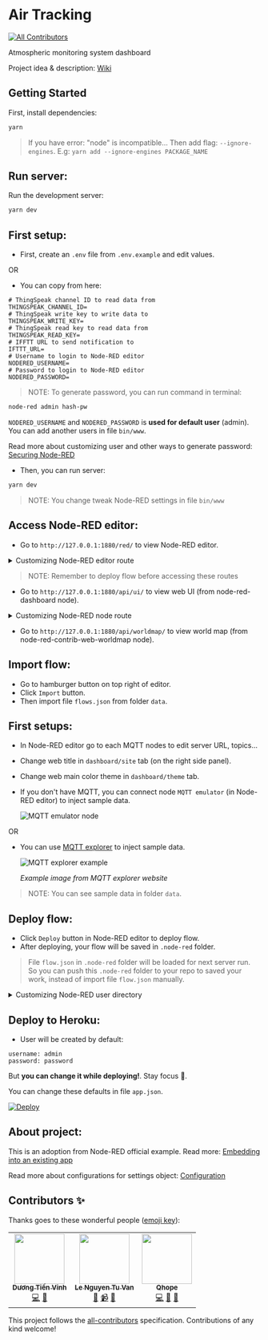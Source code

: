 # Air Tracking
<!-- ALL-CONTRIBUTORS-BADGE:START - Do not remove or modify this section -->
[![All Contributors](https://img.shields.io/badge/all_contributors-3-orange.svg?style=flat-square)](#contributors-)
<!-- ALL-CONTRIBUTORS-BADGE:END -->

Atmospheric monitoring system dashboard

Project idea & description: [Wiki](https://github.com/DuckyMomo20012/air-tracking/wiki)

## Getting Started

First, install dependencies:

```bash
yarn
```

> If you have error: "node" is incompatible... Then add flag:
> `--ignore-engines`. E.g: `yarn add --ignore-engines PACKAGE_NAME`

## Run server:

Run the development server:

```bash
yarn dev
```

## First setup:

- First, create an `.env` file from `.env.example` and edit values.

OR

- You can copy from here:

```text
# ThingSpeak channel ID to read data from
THINGSPEAK_CHANNEL_ID=
# ThingSpeak write key to write data to
THINGSPEAK_WRITE_KEY=
# ThingSpeak read key to read data from
THINGSPEAK_READ_KEY=
# IFFTT URL to send notification to
IFTTT_URL=
# Username to login to Node-RED editor
NODERED_USERNAME=
# Password to login to Node-RED editor
NODERED_PASSWORD=
```

> NOTE: To generate password, you can run command in terminal:
```bash
node-red admin hash-pw
```
`NODERED_USERNAME` and `NODERED_PASSWORD` is **used for default user** (admin).
You can add another users in file `bin/www`.

Read more about customizing user and other ways to generate password: [Securing Node-RED](https://nodered.org/docs/user-guide/runtime/securing-node-red#editor--admin-api-security)

- Then, you can run server:
```bash
yarn dev
```

> NOTE: You change tweak Node-RED settings in file `bin/www`

## Access Node-RED editor:

- Go to `http://127.0.0.1:1880/red/` to view Node-RED editor.

<details>
<summary>Customizing Node-RED editor route</summary>

```javascript
// bin/www
const settings = {
  httpAdminRoot: '/editor',
  ...
};
```

</details>

> NOTE: Remember to deploy flow before accessing these routes

- Go to `http://127.0.0.1:1880/api/ui/` to view web UI (from
  node-red-dashboard node).

<details>
<summary>Customizing Node-RED node route</summary>

```javascript
// bin/www
const settings = {
  httpNodeRoot: '/',
  ...
};
```

</details>

- Go to `http://127.0.0.1:1880/api/worldmap/` to view world map (from
  node-red-contrib-web-worldmap node).

## Import flow:

- Go to hamburger button on top right of editor.
- Click `Import` button.
- Then import file `flows.json` from folder `data`.

## First setups:

- In Node-RED editor go to each MQTT nodes to edit server URL, topics...
- Change web title in `dashboard/site` tab (on the right side panel).
- Change web main color theme in `dashboard/theme` tab.
- If you don't have MQTT, you can connect node `MQTT emulator` (in Node-RED editor) to inject
  sample data.

  ![MQTT emulator node](https://user-images.githubusercontent.com/64480713/170508485-fbb7128b-c0d4-4ebf-97a5-1fbfb8151d4e.png)

OR
- You can use [MQTT explorer](http://mqtt-explorer.com/) to inject sample
  data.

  ![MQTT explorer example](https://user-images.githubusercontent.com/64480713/170509148-d8d65312-feff-488d-a076-c61dd0fb3b0b.png)

  *Example image from MQTT explorer website*

> NOTE: You can see sample data in folder `data`.


## Deploy flow:

- Click `Deploy` button in Node-RED editor to deploy flow.
- After deploying, your flow will be saved in `.node-red` folder.

> File `flow.json` in `.node-red` folder will be loaded for next server run. So
> you can push this `.node-red` folder to your repo to saved your work, instead
> of import file `flow.json` manually.

<details>
<summary>Customizing Node-RED user directory</summary>

```javascript
// bin/www
const settings = {
  userDir: './.node-red-store', // relative to root folder, default $HOME/.node-red
  ...
};
```

</details>

## Deploy to Heroku:

- User will be created by default:

```
username: admin
password: password
```

But **you can change it while deploying!**. Stay focus 👀.

You can change these defaults in file `app.json`.

[![Deploy](https://www.herokucdn.com/deploy/button.svg)](https://heroku.com/deploy)

## About project:

This is an adoption from Node-RED official example.
Read more: [Embedding into an existing app](https://nodered.org/docs/user-guide/runtime/embedding)

Read more about configurations for settings object: [Configuration](https://nodered.org/docs/user-guide/runtime/configuration)

## Contributors ✨

Thanks goes to these wonderful people ([emoji key](https://allcontributors.org/docs/en/emoji-key)):

<!-- ALL-CONTRIBUTORS-LIST:START - Do not remove or modify this section -->
<!-- prettier-ignore-start -->
<!-- markdownlint-disable -->
<table>
  <tr>
    <td align="center"><a href="https://github.com/DuckyMomo20012"><img src="https://avatars.githubusercontent.com/u/64480713?v=4?s=100" width="100px;" alt=""/><br /><sub><b>Dương Tiến Vinh</b></sub></a><br /><a href="https://github.com/DuckyMomo20012/air-tracking/commits?author=DuckyMomo20012" title="Code">💻</a> <a href="https://github.com/DuckyMomo20012/air-tracking/commits?author=DuckyMomo20012" title="Documentation">📖</a></td>
    <td align="center"><a href="https://www.instagram.com/tusva_16/"><img src="https://avatars.githubusercontent.com/u/70436051?v=4?s=100" width="100px;" alt=""/><br /><sub><b>Le Nguyen Tu Van</b></sub></a><br /><a href="#design-lntvan166" title="Design">🎨</a> <a href="#video-lntvan166" title="Videos">📹</a> <a href="https://github.com/DuckyMomo20012/air-tracking/commits?author=lntvan166" title="Documentation">📖</a></td>
    <td align="center"><a href="https://github.com/Qhope"><img src="https://avatars.githubusercontent.com/u/68414039?v=4?s=100" width="100px;" alt=""/><br /><sub><b>Qhope</b></sub></a><br /><a href="https://github.com/DuckyMomo20012/air-tracking/commits?author=Qhope" title="Code">💻</a> <a href="#design-Qhope" title="Design">🎨</a> <a href="https://github.com/DuckyMomo20012/air-tracking/commits?author=Qhope" title="Documentation">📖</a></td>
  </tr>
</table>

<!-- markdownlint-restore -->
<!-- prettier-ignore-end -->

<!-- ALL-CONTRIBUTORS-LIST:END -->

This project follows the [all-contributors](https://github.com/all-contributors/all-contributors) specification. Contributions of any kind welcome!